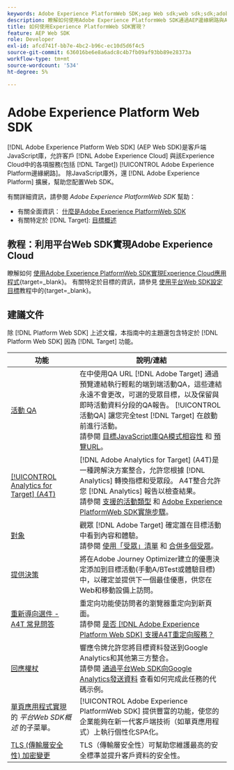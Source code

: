 ```yaml
---
keywords: Adobe Experience PlatformWeb SDK;aep Web sdk;web sdk;sdk;adobe體驗雲；平台邊緣網路；adobe體驗平台邊緣網路；邊緣網路；aep邊緣網路
description: 瞭解如何使用Adobe Experience PlatformWeb SDK通過AEP邊緣網路與Adobe Experience Cloud的各種服務進行交互。
title: 如何使用Experience PlatformWeb SDK實現？
feature: AEP Web SDK
role: Developer
exl-id: afcd741f-bb7e-4bc2-b96c-ec10d5d6f4c5
source-git-commit: 636016be6e8a6adc8c4b7fb09af93bb89e28373a
workflow-type: tm+mt
source-wordcount: '534'
ht-degree: 5%

---
```


# Adobe Experience Platform Web SDK

[!DNL Adobe Experience Platform Web SDK] (AEP Web SDK)是客戶端JavaScript庫，允許客戶 [!DNL Adobe Experience Cloud] 與該Experience Cloud中的各項服務(包括 [!DNL Target]) [!UICONTROL Adobe Experience Platform邊緣網路]。 除JavaScript庫外，還 [!DNL Adobe Experience Platform] 擴展，幫助您配置Web SDK。

有關詳細資訊，請參閱 *Adobe Experience PlatformWeb SDK* 幫助：

* 有關全面資訊： [什麼是Adobe Experience PlatformWeb SDK](https://experienceleague.adobe.com/docs/experience-platform/edge/home.html)
* 有關特定於 [!DNL Target]: [目標概述](https://experienceleague.adobe.com/docs/experience-platform/edge/personalization/adobe-target/target-overview.html)

## 教程：利用平台Web SDK實現Adobe Experience Cloud

瞭解如何 [使用Adobe Experience PlatformWeb SDK實現Experience Cloud應用程式](https://experienceleague.adobe.com/docs/platform-learn/implement-web-sdk/overview.html){target=_blank}。 有關特定於目標的資訊，請參見 [使用平台Web SDK設定目標](https://experienceleague.adobe.com/docs/platform-learn/implement-web-sdk/applications-setup/setup-target.html)教程中的{target=_blank}。

## 建議文件

除 [!DNL Platform Web SDK] 上述文檔，本指南中的主題還包含特定於 [!DNL Platform Web SDK] 因為 [!DNL Target] 功能。

| 功能 | 說明/連結 |
| --- | --- |
| [活動 QA](/help/c-activities/c-activity-qa/activity-qa.md) | 在中使用QA URL [!DNL Adobe Target] 通過預覽連結執行輕鬆的端到端活動QA，這些連結永遠不會更改，可選的受眾目標，以及保留與即時活動資料分段的QA報告。 [!UICONTROL 活動QA] 讓您完全test [!DNL Target] 在啟動前進行活動。<br>請參閱 [目標JavaScript庫QA模式相容性](/help/c-activities/c-activity-qa/activity-qa.md#compatibility) 和 [預覽URL](/help/c-activities/c-activity-qa/activity-qa.md#preview)。 |
| [[!UICONTROL Analytics for Target] (A4T)](/help/c-integrating-target-with-mac/a4t/a4t.md) | [!DNL Adobe Analytics for Target] (A4T)是一種跨解決方案整合，允許您根據 [!DNL Analytics] 轉換指標和受眾段。 A4T整合允許您 [!DNL Analytics] 報告以檢查結果。<br>請參閱 [支援的活動類型](/help/c-integrating-target-with-mac/a4t/a4t.md#section_F487896214BF4803AF78C552EF1669AA) 和 [Adobe Experience PlatformWeb SDK實施步驟](/help/c-integrating-target-with-mac/a4t/a4timplementation.md#platform)。 |
| [對象](/help/c-target/target.md) | 觀眾 [!DNL Adobe Target] 確定誰在目標活動中看到內容和體驗。<br>請參閱 [使用「受眾」清單](/help/c-target/c-audiences/audiences.md#use-list) 和 [合併多個受眾](/help/c-target/combining-multiple-audiences.md)。 |
| [提供決策](/help/c-integrating-target-with-mac/ajo/offer-decision.md) | 將在Adobe Journey Optimizer建立的優惠決定添加到目標活動(手動A/BTest或體驗目標)中，以確定並提供下一個最佳優惠，供您在Web和移動設備上訪問。 |
| [重新導向選件 - A4T 常見問答](/help/c-integrating-target-with-mac/a4t/r-a4t-faq/a4t-faq-redirect-offers.md) | 重定向功能使訪問者的瀏覽器重定向到新頁面。<br>請參閱 [是否 [!DNL Adobe Experience Platform Web SDK] 支援A4T重定向服務？](/help/c-integrating-target-with-mac/a4t/r-a4t-faq/a4t-faq-redirect-offers.md#platform) |
| [回應權杖](/help/administrating-target/response-tokens.md) | 響應令牌允許您將目標資料發送到Google Analytics和其他第三方整合。<br>請參閱 [通過平台Web SDK向Google Analytics發送資料](/help/administrating-target/response-tokens.md#platform-web-sdk) 查看如何完成此任務的代碼示例。 |
| [單頁應用程式實現](https://experienceleague.adobe.com/docs/experience-platform/edge/personalization/adobe-target/spa-implementation.html?lang=en) 的 *平台Web SDK概述* 的子菜單。 | [!UICONTROL Adobe Experience PlatformWeb SDK] 提供豐富的功能，使您的企業能夠在新一代客戶端技術（如單頁應用程式）上執行個性化SPA化。 |
| [TLS (傳輸層安全性) 加密變更](/help/c-implementing-target/c-considerations-before-you-implement-target/tls-transport-layer-security-encryption.md) | TLS（傳輸層安全性）可幫助您維護最高的安全標準並提升客戶資料的安全性。 |
